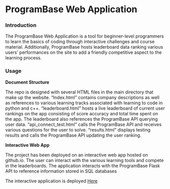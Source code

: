 # ProgramBase Web Application

### Introduction

The ProgramBase Web Application is a tool for beginner-level programmers to learn the basics of coding through interactive challenges and course material. Additionally, ProgramBase hosts leaderboard data ranking various users’ performances on the site to add a friendly competitive aspect to the learning process.

### Usage

**Document Structure**

The repo is designed with several HTML files in the main directory that make up the website. “Index.html” contains company descriptions as well as references to various learning tracks associated with learning to code in python and c++. “leaderboard.html” hosts a live leaderboard of current user rankings on the app consisting of score accuracy and total time spent on the app. The leaderboard also references the ProgramBase API querying user data. “api_connect_test.html” calls the ProgramBase API and receives various questions for the user to solve. “results.html” displays testing results and calls the ProgramBase API updating the user ranking.

**Interactive Web App**

The project has been deployed on an interactive web app hosted on github.io. The user can interact with the various learning tools and compete in the leaderboards. The application interacts with the ProgramBase Flask API to reference information stored in SQL databases

The interactive application is deployed [Here](https://hackmerced2022.github.io/)
